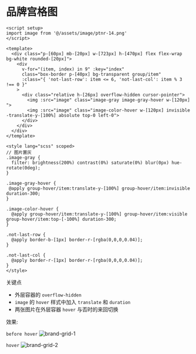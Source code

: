 # 品牌宫格图

```vue{8,22,26}
<script setup>
import image from '@/assets/image/ptnr-14.png'
</script>

<template>
  <div class="p-[60px] mb-[20px] w-[723px] h-[470px] flex flex-wrap bg-white rounded-[20px]">
    <div
      v-for="(item, index) in 9" :key="index"
      class="box-border p-[40px] bg-transparent group/item"
      :class="{ 'not-last-row': item <= 6, 'not-last-col': item % 3 !== 0 }"
    >
      <div class="relative h-[26px] overflow-hidden cursor-pointer">
        <img :src="image" class="image-gray image-gray-hover w-[120px] ">
        <img :src="image" class="image-color-hover w-[120px] invisible -translate-y-[100%] absolute top-0 left-0">
      </div>
    </div>
  </div>
</template>

<style lang="scss" scoped>
// 图片置灰
.image-gray {
  filter: brightness(200%) contrast(0%) saturate(0%) blur(0px) hue-rotate(0deg);
}

.image-gray-hover {
 @apply group-hover/item:translate-y-[100%] group-hover/item:invisible duration-300;
}

.image-color-hover {
  @apply group-hover/item:translate-y-[100%] group-hover/item:visible group-hover/item:top-[-100%] duration-300;
}

.not-last-row {
  @apply border-b-[1px] border-r-[rgba(0,0,0,0.04)];
}

.not-last-col {
  @apply border-r-[1px] border-r-[rgba(0,0,0,0.04)];
}
</style>
```

关键点

- 外层容器的 `overflow-hidden`
- `image` 的 `hover` 样式中加入 `translate` 和 `duration`
- 两张图片在外层容器 `hover` 与否时的来回切换

效果:

`before hover`
![brand-grid-1](/images/brand-grid-1.png)

`hover`
![brand-grid-2](/images/brand-grid-2.png)